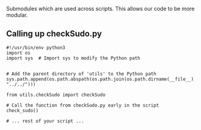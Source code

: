 Submodules which are used across scripts. This allows our code to be more modular.

## Calling up checkSudo.py
```
#!/usr/bin/env python3
import os
import sys  # Import sys to modify the Python path


# Add the parent directory of 'utils' to the Python path
sys.path.append(os.path.abspath(os.path.join(os.path.dirname(__file__), "../../")))

from utils.checkSudo import checkSudo

# Call the function from checkSudo.py early in the script
check_sudo()

# ... rest of your script ...
```
